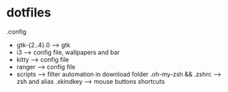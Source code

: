 # dotfiles

.config 
- gtk-{2..4}.0 --> gtk
- i3 --> config file, wallpapers and bar
- kitty --> config file 
- ranger --> config file
- scripts --> filter automation in download folder
.oh-my-zsh && .zshrc --> zsh and alias
.xkindkey --> mouse buttons shortcuts  
